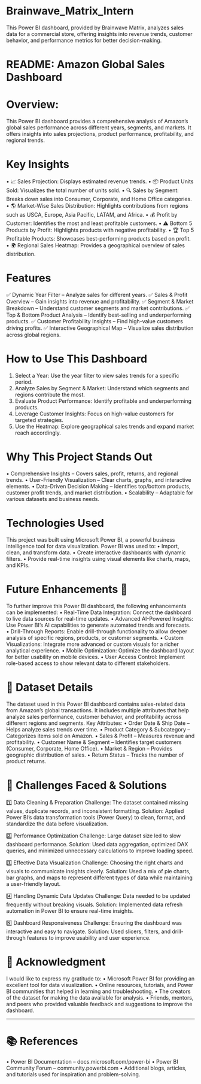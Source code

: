 # Brainwave_Matrix_Intern
This Power BI dashboard, provided by Brainwave Matrix, analyzes sales data for a commercial store, offering insights into revenue trends, customer behavior, and performance metrics for better decision-making.





# README: Amazon Global Sales Dashboard
# Overview:
This Power BI dashboard provides a comprehensive analysis of Amazon’s global sales performance across different years, segments, and markets. It offers insights into sales projections, product performance, profitability, and regional trends.
# Key Insights 
•	📈 Sales Projection: Displays estimated revenue trends.
•	📦 Product Units Sold: Visualizes the total number of units sold.
•	🔍 Sales by Segment: Breaks down sales into Consumer, Corporate, and Home Office categories.
•	🌎 Market-Wise Sales Distribution: Highlights contributions from regions such as USCA, Europe, Asia Pacific, LATAM, and Africa.
•	💰 Profit by Customer: Identifies the most and least profitable customers.
•	⚠ Bottom 5 Products by Profit: Highlights products with negative profitability.
•	🏆 Top 5 Profitable Products: Showcases best-performing products based on profit.
•	🌍 Regional Sales Heatmap: Provides a geographical overview of sales distribution.
# Features
✅ Dynamic Year Filter – Analyze sales for different years.
✅ Sales & Profit Overview – Gain insights into revenue and profitability.
✅ Segment & Market Breakdown – Understand customer segments and market contributions.
✅ Top & Bottom Product Analysis – Identify best-selling and underperforming products.
✅ Customer Profitability Insights – Find high-value customers driving profits.
✅ Interactive Geographical Map – Visualize sales distribution across global regions.
# How to Use This Dashboard
1.	Select a Year: Use the year filter to view sales trends for a specific period.
2.	Analyze Sales by Segment & Market: Understand which segments and regions contribute the most.
3.	Evaluate Product Performance: Identify profitable and underperforming products.
4.	Leverage Customer Insights: Focus on high-value customers for targeted strategies.
5.	Use the Heatmap: Explore geographical sales trends and expand market reach accordingly.



# Why This Project Stands Out
•	Comprehensive Insights – Covers sales, profit, returns, and regional trends.
•	User-Friendly Visualization – Clear charts, graphs, and interactive elements.
•	Data-Driven Decision Making – Identifies top/bottom products, customer profit trends, and market distribution.
•	Scalability – Adaptable for various datasets and business needs.


# Technologies Used
This project was built using Microsoft Power BI, a powerful business intelligence tool for data visualization. Power BI was used to:
•	Import, clean, and transform data.
•	Create interactive dashboards with dynamic filters.
•	Provide real-time insights using visual elements like charts, maps, and KPIs.


# Future Enhancements 🚀
To further improve this Power BI dashboard, the following enhancements can be implemented:
•	Real-Time Data Integration: Connect the dashboard to live data sources for real-time updates.
•	Advanced AI-Powered Insights: Use Power BI’s AI capabilities to generate automated trends and forecasts.
•	Drill-Through Reports: Enable drill-through functionality to allow deeper analysis of specific regions, products, or customer segments.
•	Custom Visualizations: Integrate more advanced or custom visuals for a richer analytical experience.
•	Mobile Optimization: Optimize the dashboard layout for better usability on mobile devices.
•	User Access Control: Implement role-based access to show relevant data to different stakeholders.


# 📂 Dataset Details
The dataset used in this Power BI dashboard contains sales-related data from Amazon’s global transactions. It includes multiple attributes that help analyze sales performance, customer behavior, and profitability across different regions and segments.
Key Attributes:
•	Order Date & Ship Date – Helps analyze sales trends over time.
•	Product Category & Subcategory – Categorizes items sold on Amazon.
•	Sales & Profit – Measures revenue and profitability.
•	Customer Name & Segment – Identifies target customers (Consumer, Corporate, Home Office).
•	Market & Region – Provides geographic distribution of sales.
•	Return Status – Tracks the number of product returns.


# 🚧 Challenges Faced & Solutions
1️⃣ Data Cleaning & Preparation
Challenge: The dataset contained missing values, duplicate records, and inconsistent formatting.
Solution: Applied Power BI’s data transformation tools (Power Query) to clean, format, and standardize the data before visualization.

2️⃣ Performance Optimization
Challenge: Large dataset size led to slow dashboard performance.
Solution: Used data aggregation, optimized DAX queries, and minimized unnecessary calculations to improve loading speed.

3️⃣ Effective Data Visualization
Challenge: Choosing the right charts and visuals to communicate insights clearly.
Solution: Used a mix of pie charts, bar graphs, and maps to represent different types of data while maintaining a user-friendly layout.

4️⃣ Handling Dynamic Data Updates
Challenge: Data needed to be updated frequently without breaking visuals.
Solution: Implemented data refresh automation in Power BI to ensure real-time insights.

5️⃣ Dashboard Responsiveness
Challenge: Ensuring the dashboard was interactive and easy to navigate.
Solution: Used slicers, filters, and drill-through features to improve usability and user experience.



# 🙏 Acknowledgment
I would like to express my gratitude to:
•	Microsoft Power BI for providing an excellent tool for data visualization.
•	Online resources, tutorials, and Power BI communities that helped in learning and troubleshooting.
•	The creators of the dataset for making the data available for analysis.
•	Friends, mentors, and peers who provided valuable feedback and suggestions to improve the dashboard.
________________________________________
# 📚 References
•	Power BI Documentation – docs.microsoft.com/power-bi
•	Power BI Community Forum – community.powerbi.com
•	Additional blogs, articles, and tutorials used for inspiration and problem-solving.




